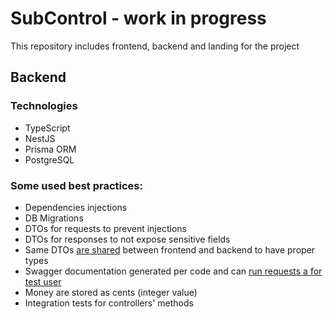 # SubControl - work in progress

This repository includes frontend, backend and landing for the project

## Backend

### Technologies

- TypeScript
- NestJS
- Prisma ORM
- PostgreSQL

### Some used best practices:

- Dependencies injections
- DB Migrations
- DTOs for requests to prevent injections
- DTOs for responses to not expose sensitive fields 
- Same DTOs [are shared](packages/shared-dtos) between frontend and backend to have proper types
- Swagger documentation generated per code and can [run requests a for test user](apps/backend/src/utils/swagger.ts)
- Money are stored as cents (integer value)
- Integration tests for controllers' methods
